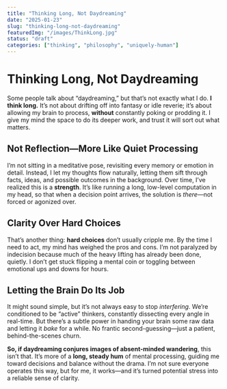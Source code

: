 ```yaml
---
title: "Thinking Long, Not Daydreaming"
date: "2025-01-23"
slug: "thinking-long-not-daydreaming"
featuredImg: "/images/ThinkLong.jpg"
status: "draft"
categories: ["thinking", "philosophy", "uniquely-human"]
---
```


# Thinking Long, Not Daydreaming

Some people talk about “daydreaming,” but that’s not exactly what I do. **I think long.** It’s not about drifting off into fantasy or idle reverie; it’s about allowing my brain to process, **without** constantly poking or prodding it. I give my mind the space to do its deeper work, and trust it will sort out what matters.

## Not Reflection—More Like Quiet Processing
I’m not sitting in a meditative pose, revisiting every memory or emotion in detail. Instead, I let my thoughts flow naturally, letting them sift through facts, ideas, and possible outcomes in the background. Over time, I’ve realized this is a **strength**. It’s like running a long, low-level computation in my head, so that when a decision point arrives, the solution is *there*—not forced or agonized over.

## Clarity Over Hard Choices
That’s another thing: **hard choices** don’t usually cripple me. By the time I need to act, my mind has weighed the pros and cons. I’m not paralyzed by indecision because much of the heavy lifting has already been done, quietly. I don’t get stuck flipping a mental coin or toggling between emotional ups and downs for hours.

## Letting the Brain Do Its Job
It might sound simple, but it’s not always easy to stop *interfering*. We’re conditioned to be “active” thinkers, constantly dissecting every angle in real-time. But there’s a subtle power in handing your brain some raw data and letting it *bake* for a while. No frantic second-guessing—just a patient, behind-the-scenes churn.

**So, if daydreaming conjures images of absent-minded wandering**, this isn’t that. It’s more of a **long, steady hum** of mental processing, guiding me toward decisions and balance without the drama. I’m not sure everyone operates this way, but for me, it works—and it’s turned potential stress into a reliable sense of clarity.